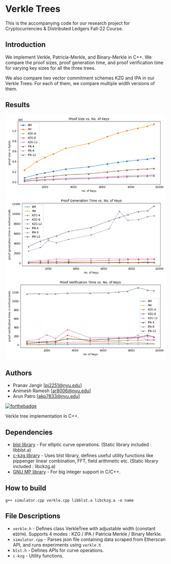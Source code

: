# Verkle Trees
This is the accompanying code for our research project for Cryptocurrencies & Distributed Ledgers Fall-22 Course. 

## Introduction
We implement Verkle, Patricia-Merkle, and Binary-Merkle in C++. We compare the proof sizes, proof generation time, and proof verification time for varying key sizes for all the three trees. 

We also compare two vector commitment schemes KZG and IPA in our Verkle Trees. For each of them, we compare multiple width versions of them. 

## Results
<img src="imgs/proof_size.png">
<img src="imgs/gen_proof_time.png">
<img src="imgs/ver_proof_time.png">

## Authors
- Pranav Jangir [pj2251@nyu.edu]
- Animesh Ramesh [ar8006@nyu.edu]
- Arun Patro [akp7833@nyu.edu]

[![forthebadge](https://forthebadge.com/images/badges/works-on-my-machine.svg)](https://forthebadge.com)

Verkle tree implementation in C++.

## Dependencies

- [blst library](https://github.com/supranational/blst) - For elliptic curve operations. (Static library included : libblst.a)
- [c-kzg library](https://github.com/benjaminion/c-kzg) - Uses blst library, defines useful utility functions like pippenger linear combination, FFT, field arithmetic etc. (Static library included : libckzg.a)
- [GNU MP library](https://gmplib.org) - For big integer support in C/C++.

## How to build

```
g++ simulator.cpp verkle.cpp libblst.a libckzg.a -o name
```

## File Descriptions

- `verkle.h` - Defines class VerkleTree with adjustable width (constant `WIDTH`). Supports 4 modes : KZG / IPA / Patricia Merkle / Binary Merkle.
- `simulator.cpp` - Parses json file containing data scraped from Etherscan API, and runs experiments using `verkle.h`
- `blst.h` - Defines APIs for curve operations.
- `c-kzg` - Utility functions.
